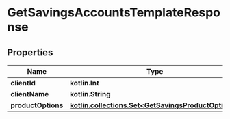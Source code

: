 
# GetSavingsAccountsTemplateResponse

## Properties
| Name | Type | Description | Notes |
| ------------ | ------------- | ------------- | ------------- |
| **clientId** | **kotlin.Int** |  |  [optional] |
| **clientName** | **kotlin.String** |  |  [optional] |
| **productOptions** | [**kotlin.collections.Set&lt;GetSavingsProductOptions&gt;**](GetSavingsProductOptions.md) |  |  [optional] |



